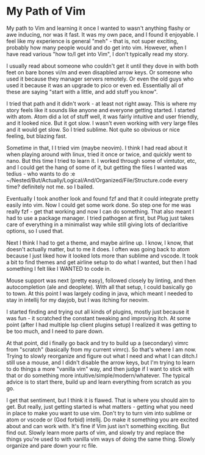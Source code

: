 My Path of Vim
==============

My path to Vim and learning it once I wanted to wasn't anything flashy or awe inducing, nor was it fast. It was my own pace, and I found it enjoyable. I feel like my experience is general "meh" - that is, not super exciting, probably how many people would and do get into vim. However, when I have read various "how to/I get into Vim", I don't typically read my story. 

I usually read about someone who couldn't get it until they dove in with both feet on bare bones vi/m and even disapbled arrow keys. Or someone who used it because they manager servers remotely. Or even the old guys who used it because it was an upgrade to pico or even ed. Essentially all of these are saying "start with a little, and add stuff you know".

I tried that path and it didn't work - at least not right away. This is where my story feels like it sounds like anyone and everyone getting started. I started with atom. Atom did a lot of stuff well, it was fairly intuitive and user friendly, and it looked nice. But it got slow. I wasn't even working with very large files and it would get slow. So I tried sublime. Not quite so obvious or nice feeling, but blazing fast.

Sometime in that, I I tried vim (maybe neovim). I think I had read about it when playing around with linux, tried it once or twice, and quickly went to nano. But this time I tried to learn it. I worked through some of vimtutor, etc, and I could get the hang of some of it, but getting the files I wanted was tedius - who wants to do :e ~/Nested/But/Actually/Logical/And/Organized/File/Structure.code every time? definitely not me. so I bailed.

Eventually I took another look and found fzf and that it could integrate pretty easily into vim. Now I could get some work done. So step one for me was really fzf - get that working and now I can do something. That also meant I had to use a package manager. I tried pathogen at first, but Plug just takes care of everything in a minimalist way while still giving lots of declaritive options, so I used that.

Next I think I had to get a theme, and maybe airline up. I know, I know, that doesn't actually matter, but to me it does. I often was going back to atom because I just liked how it looked lots more than sublime and vscode. It took a bit to find themes and get airline setup to do what I wanted, but then I had something I felt like I WANTED to code in.

Mouse support was next (pretty easy), followed closely by linting, and then autocompletion (ale and deoplete). With all that setup, I could basically go to town. At this point I was largely coding in java, which meant I needed to stay in intellij for my dayjob, but I was itching for neovim.

I started finding and trying out all kinds of plugins, mostly just because it was fun - it scratched the constant tweaking and improving itch. At some point (after I had multiple lsp client plugins setup) I realized it was getting to be too much, and I need to pare down.

At that point, did i finally go back and try to build up a (secondary) vimrc from "scratch" (basically from my current vimrc). So that's where I am now. Trying to slowly reorganize and figure out what I need and what I can ditch.I still use a mouse, and I didn't disable the arrow keys, but I'm trying to learn to do things a more "vanilla vim" way, and then judge if I want to stick with that or do something more intuitive/simple/modern/whatever. The typical advice is to start there, build up and learn everything from scratch as you go.

I get that sentiment, but I think it is flawed. That is where you should aim to get. But really, just getting started is what matters - getting what you need in place to make you want to use vim. Don't try to turn vim into sublime or atom or vscode or (God forbid) intellij. Do make it something you are excited about and can work with. It's fine if Vim just isn't something exciting. But find out. Slowly learn more parts of vim, and slowly try and replace the things you're used to with vanilla vim ways of doing the same thing. Slowly organize and pare down your rc file.
